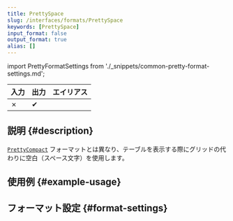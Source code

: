 ```yaml
---
title: PrettySpace
slug: /interfaces/formats/PrettySpace
keywords: [PrettySpace]
input_format: false
output_format: true
alias: []
---
```


import PrettyFormatSettings from './_snippets/common-pretty-format-settings.md';

| 入力   | 出力    | エイリアス |
|-------|---------|-------|
| ✗     | ✔       |       |

## 説明 {#description}

[`PrettyCompact`](./PrettyCompact.md) フォーマットとは異なり、テーブルを表示する際にグリッドの代わりに空白（スペース文字）を使用します。

## 使用例 {#example-usage}

## フォーマット設定 {#format-settings}

<PrettyFormatSettings/>
